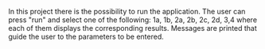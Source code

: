 In this project there is the possibility to run the application. The user can press "run" and select one of the following: 1a, 1b, 2a, 2b, 2c, 2d, 3,4 where each of them displays the corresponding results. Messages are printed that guide the user to the parameters to be entered.

